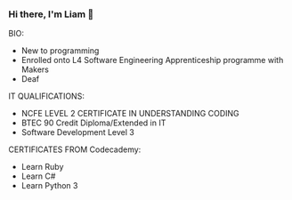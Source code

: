 ### Hi there, I'm Liam 👋

BIO:
-  New to programming
-  Enrolled onto L4 Software Engineering Apprenticeship programme with Makers
-  Deaf

IT QUALIFICATIONS:
-  NCFE LEVEL 2 CERTIFICATE IN UNDERSTANDING CODING
-  BTEC 90 Credit Diploma/Extended in IT
-  Software Development Level 3 
  
 CERTIFICATES FROM Codecademy:
- Learn Ruby
- Learn C#
- Learn Python 3

